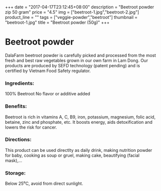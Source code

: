 +++
date = "2017-04-17T23:12:45+08:00"
description = "Beetroot powder zip 50 gram"
price = "4.5"
img = ["beetroot-1.jpg","beetroot-2.jpg"]
product_line = ""
tags = ["veggie-powder","beetroot"]
thumbnail = "beetroot-1.jpg"
title = "Beetroot powder (50g)"
+++

# Beetroot powder

DalaFarm beetroot powder is carefully picked and processed from the most fresh and best raw vegetables 
grown in our own farm in Lam Dong. Our products are produced by SEFD technology (patent pending) and 
is certified by Vietnam Food Safety regulator.


### Ingredients: 
100% Beetroot
No flavor or additive added

### Benefits: 
Beetroot is rich in vitamins A, C, B9, 
iron, potassium, magnesium, folic 
acid, betaine, zinc and phosphate, etc. 
It boosts energy, aids detoxification 
and lowers the risk for cancer.

### Directions:  
This product can be used directlty as 
daily drink, making nutrition powder 
for baby, cooking as soup or gruel, 
making cake, beautifying (facial mask),...

### Storage: 
Below 25⁰C, avoid from direct sunlight.

